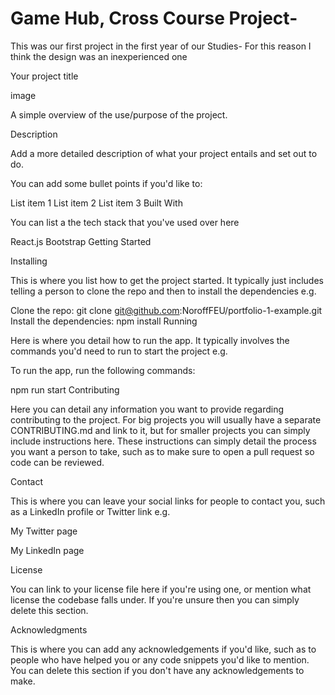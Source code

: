 


# Game Hub, Cross Course Project- 

This was our first project in the first year of our Studies-
For this reason I think the design was an inexperienced one













Your project title

image

A simple overview of the use/purpose of the project.

Description

Add a more detailed description of what your project entails and set out to do.

You can add some bullet points if you'd like to:

List item 1
List item 2
List item 3
Built With

You can list a the tech stack that you've used over here

React.js
Bootstrap
Getting Started

Installing

This is where you list how to get the project started. It typically just includes telling a person to clone the repo and then to install the dependencies e.g.

Clone the repo:
git clone git@github.com:NoroffFEU/portfolio-1-example.git
Install the dependencies:
npm install
Running

Here is where you detail how to run the app. It typically involves the commands you'd need to run to start the project e.g.

To run the app, run the following commands:

npm run start
Contributing

Here you can detail any information you want to provide regarding contributing to the project. For big projects you will usually have a separate CONTRIBUTING.md and link to it, but for smaller projects you can simply include instructions here. These instructions can simply detail the process you want a person to take, such as to make sure to open a pull request so code can be reviewed.

Contact

This is where you can leave your social links for people to contact you, such as a LinkedIn profile or Twitter link e.g.

My Twitter page

My LinkedIn page

License

You can link to your license file here if you're using one, or mention what license the codebase falls under. If you're unsure then you can simply delete this section.

Acknowledgments

This is where you can add any acknowledgements if you'd like, such as to people who have helped you or any code snippets you'd like to mention. You can delete this section if you don't have any acknowledgements to make.
